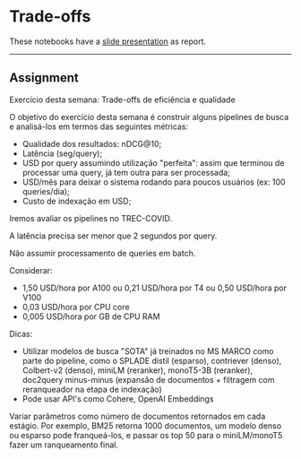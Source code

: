 # Trade-offs

These notebooks have a [slide presentation](https://docs.google.com/presentation/d/1CesrSPwRDnaXvsMSRFH3sC9xIZ2uy6AmqG0TKTASpU4/edit?usp=sharing) as report.

---

## Assignment

Exercício desta semana: Trade-offs de eficiência e qualidade

O objetivo do exercício desta semana é construir alguns pipelines de busca e analisá-los em termos das seguintes métricas:
- Qualidade dos resultados: nDCG@10;
- Latência (seg/query);
- USD por query assumindo utilização "perfeita": assim que terminou de processar uma query, já tem outra para ser processada;
- USD/mês para deixar o sistema rodando para poucos usuários (ex: 100 queries/dia);
- Custo de indexação em USD;

Iremos avaliar os pipelines no TREC-COVID.

A latência precisa ser menor que 2 segundos por query.

Não assumir processamento de queries em batch.

Considerar:
- 1,50 USD/hora por A100 ou 0,21 USD/hora por T4 ou 0,50 USD/hora por V100
- 0,03 USD/hora por CPU core
- 0,005 USD/hora por GB de CPU RAM

Dicas:

- Utilizar modelos de busca "SOTA" já treinados no MS MARCO como parte do pipeline, como o SPLADE distil (esparso), contriever (denso), Colbert-v2 (denso), miniLM (reranker), monoT5-3B (reranker), doc2query minus-minus (expansão de documentos + filtragem com reranqueador na etapa de indexação)
- Pode usar API's como Cohere, OpenAI Embeddings

Variar parâmetros como número de documentos retornados em cada estágio. Por exemplo, BM25 retorna 1000 documentos, um modelo denso ou esparso pode franqueá-los, e passar os top 50 para o miniLM/monoT5 fazer um ranqueamento final.
